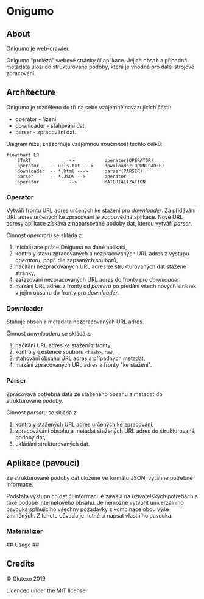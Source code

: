 # Onigumo #

## About ##

Onigumo je web-crawler.

Onigumo "prolézá" webové stránky či aplikace. Jejich obsah a případná metadata uloží do strukturované podoby, která je vhodná pro další strojové zpracování.

## Architecture ##

Onigumo je rozděleno do tří na sebe vzájemně navazujících částí:

* operator - řízení,
* downloader - stahování dat,
* parser - zpracování dat.

Diagram níže, znázorňuje vzájemnou součinnost těchto celků:

```mermaid
flowchart LR
    START             -->           operator(OPERATOR)
    operator    -- urls.txt --->    downloader(DOWNLOADER)
    downloader  -- *.html --->      parser(PARSER)
    parser      -- *.JSON -->       operator
    operator           -->          MATERIALIZATION
```

### Operator ###

Vytváří frontu URL adres určených ke stažení pro _downloader_. Za přidávání URL adres určených ke zpracování je zodpovědná aplikace. Nové URL adresy aplikace získává z naparsované podoby dat, kterou vytváří _parser_.

Činnost _operatoru_ se skládá z:

1. inicializace práce Oniguma na dané aplikaci,
2. kontroly stavu zpracovaných a nezpracovaných URL adres z výstupu _operatoru_, popř. dle zapsaných souborů,
3. načítání nezpracovaných URL adres ze strukturovaných dat stažené stránky,
4. zařazování nezpracovaných URL adres do fronty pro _downloader_,
5. mazání URL adres z fronty od _parseru_ po předání všech nových stránek v jejím obsahu do fronty pro _downloader_.

### Downloader ###

Stahuje obsah a metadata nezpracovaných URL adres.

Činnost _downloaderu_ se skládá z:

1. načítání URL adres ke stažení z fronty,
2. kontroly existence souboru `<hash>.raw`,
3. stahování obsahu URL adres a případných metadat,
4. mazání zpracovaných URL adres z fronty "ke stažení".

### Parser ###

Zpracovává potřebná data ze staženého obsahu a metadat do strukturované podoby.

Činnost _parseru_ se skládá z:

1. kontroly stažených URL adres určených ke zpracování,
2. zpracovávání obsahu a metadat stažených URL adres do strukturované podoby dat,
3. ukládání strukturovaných dat.

## Aplikace (pavouci) ##

Ze strukturované podoby dat uložené ve formátu JSON, vytáhne potřebné informace.

Podstata výstupních dat či informací je závislá na uživatelských potřebách a také podobě internetového obsahu. Je nemožné vytvořit univerzálního pavouka splňujícího všechny požadavky z kombinace obou výše zmíněných. Z tohoto důvodu je nutné si napsat vlastního pavouka.

### Materializer ###

## Usage ##

## Credits ##

© Glutexo 2019

Licenced under the MIT license

